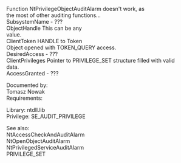 Function NtPrivilegeObjectAuditAlarm doesn't work, as \
the most of other auditing functions... \
SubsystemName \- ??? \
ObjectHandle This can be any \
value. \
ClientToken HANDLE to Token \
Object opened with TOKEN\_QUERY access. \
DesiredAccess \- ??? \
ClientPrivileges Pointer to PRIVILEGE\_SET structure filled with valid \
data. \
AccessGranted \- ???

Documented by: \
Tomasz Nowak \
Requirements:

Library: ntdll.lib \
Privilege: SE\_AUDIT\_PRIVILEGE

See also: \
NtAccessCheckAndAuditAlarm \
NtOpenObjectAuditAlarm \
NtPrivilegedServiceAuditAlarm \
PRIVILEGE\_SET
